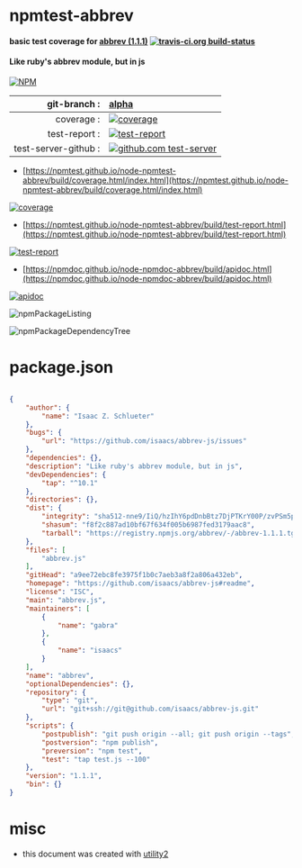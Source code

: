 # npmtest-abbrev

#### basic test coverage for  [abbrev (1.1.1)](https://github.com/isaacs/abbrev-js#readme)  [![travis-ci.org build-status](https://api.travis-ci.org/npmtest/node-npmtest-abbrev.svg)](https://travis-ci.org/npmtest/node-npmtest-abbrev)

#### Like ruby's abbrev module, but in js

[![NPM](https://nodei.co/npm/abbrev.png?downloads=true&downloadRank=true&stars=true)](https://www.npmjs.com/package/abbrev)

| git-branch : | [alpha](https://github.com/npmtest/node-npmtest-abbrev/tree/alpha)|
|--:|:--|
| coverage : | [![coverage](https://npmtest.github.io/node-npmtest-abbrev/build/coverage.badge.svg)](https://npmtest.github.io/node-npmtest-abbrev/build/coverage.html/index.html)|
| test-report : | [![test-report](https://npmtest.github.io/node-npmtest-abbrev/build/test-report.badge.svg)](https://npmtest.github.io/node-npmtest-abbrev/build/test-report.html)|
| test-server-github : | [![github.com test-server](https://npmtest.github.io/node-npmtest-abbrev/GitHub-Mark-32px.png)](https://npmtest.github.io/node-npmtest-abbrev/build/app) || build-artifacts : | [![build-artifacts](https://npmtest.github.io/node-npmtest-abbrev/glyphicons_144_folder_open.png)](https://github.com/npmtest/node-npmtest-abbrev/tree/gh-pages/build)|

- [https://npmtest.github.io/node-npmtest-abbrev/build/coverage.html/index.html](https://npmtest.github.io/node-npmtest-abbrev/build/coverage.html/index.html)

[![coverage](https://npmtest.github.io/node-npmtest-abbrev/build/screenshot.buildCi.browser.%252Ftmp%252Fbuild%252Fcoverage.lib.html.png)](https://npmtest.github.io/node-npmtest-abbrev/build/coverage.html/index.html)

- [https://npmtest.github.io/node-npmtest-abbrev/build/test-report.html](https://npmtest.github.io/node-npmtest-abbrev/build/test-report.html)

[![test-report](https://npmtest.github.io/node-npmtest-abbrev/build/screenshot.buildCi.browser.%252Ftmp%252Fbuild%252Ftest-report.html.png)](https://npmtest.github.io/node-npmtest-abbrev/build/test-report.html)

- [https://npmdoc.github.io/node-npmdoc-abbrev/build/apidoc.html](https://npmdoc.github.io/node-npmdoc-abbrev/build/apidoc.html)

[![apidoc](https://npmdoc.github.io/node-npmdoc-abbrev/build/screenshot.buildCi.browser.%252Ftmp%252Fbuild%252Fapidoc.html.png)](https://npmdoc.github.io/node-npmdoc-abbrev/build/apidoc.html)

![npmPackageListing](https://npmtest.github.io/node-npmtest-abbrev/build/screenshot.npmPackageListing.svg)

![npmPackageDependencyTree](https://npmtest.github.io/node-npmtest-abbrev/build/screenshot.npmPackageDependencyTree.svg)



# package.json

```json

{
    "author": {
        "name": "Isaac Z. Schlueter"
    },
    "bugs": {
        "url": "https://github.com/isaacs/abbrev-js/issues"
    },
    "dependencies": {},
    "description": "Like ruby's abbrev module, but in js",
    "devDependencies": {
        "tap": "^10.1"
    },
    "directories": {},
    "dist": {
        "integrity": "sha512-nne9/IiQ/hzIhY6pdDnbBtz7DjPTKrY00P/zvPSm5pOFkl6xuGrGnXn/VtTNNfNtAfZ9/1RtehkszU9qcTii0Q==",
        "shasum": "f8f2c887ad10bf67f634f005b6987fed3179aac8",
        "tarball": "https://registry.npmjs.org/abbrev/-/abbrev-1.1.1.tgz"
    },
    "files": [
        "abbrev.js"
    ],
    "gitHead": "a9ee72ebc8fe3975f1b0c7aeb3a8f2a806a432eb",
    "homepage": "https://github.com/isaacs/abbrev-js#readme",
    "license": "ISC",
    "main": "abbrev.js",
    "maintainers": [
        {
            "name": "gabra"
        },
        {
            "name": "isaacs"
        }
    ],
    "name": "abbrev",
    "optionalDependencies": {},
    "repository": {
        "type": "git",
        "url": "git+ssh://git@github.com/isaacs/abbrev-js.git"
    },
    "scripts": {
        "postpublish": "git push origin --all; git push origin --tags",
        "postversion": "npm publish",
        "preversion": "npm test",
        "test": "tap test.js --100"
    },
    "version": "1.1.1",
    "bin": {}
}
```



# misc
- this document was created with [utility2](https://github.com/kaizhu256/node-utility2)
